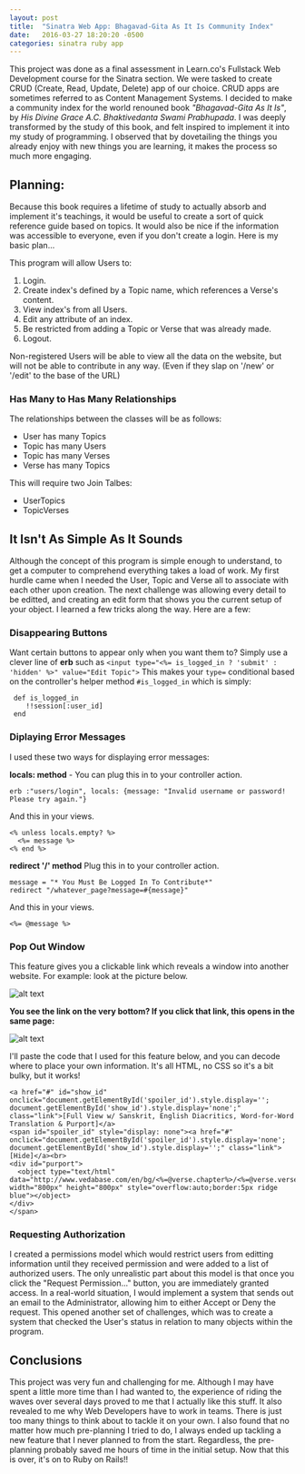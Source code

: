 ```yaml
---
layout: post
title:  "Sinatra Web App: Bhagavad-Gita As It Is Community Index"
date:   2016-03-27 18:20:20 -0500
categories: sinatra ruby app
---
```


This project was done as a final assessment in Learn.co's Fullstack Web Development course for the Sinatra section. We were tasked to create CRUD (Create, Read, Update, Delete) app of our choice. CRUD apps are sometimes referred to as Content Management Systems. I decided to make a community index for the world renouned book *"Bhagavad-Gita As It Is"*, by *His Divine Grace A.C. Bhaktivedanta Swami Prabhupada*. I was deeply transformed by the study of this book, and felt inspired to implement it into my study of programming. I observed that by dovetailing the things you already enjoy with new things you are learning, it makes the process so much more engaging.

## Planning:
Because this book requires a lifetime of study to actually absorb and implement it's teachings, it would be useful to create a sort of quick reference guide based on topics. It would also be nice if the information was accessible to everyone, even if you don't create a login. Here is my basic plan...

This program will allow Users to:

1. Login.
2. Create index's defined by a Topic name, which references a Verse's content.
3. View index's from all Users.
4. Edit any attribute of an index.
5. Be restricted from adding a Topic or Verse that was already made.
6. Logout.

Non-registered Users will be able to view all the data on the website, but will not be able to contribute in any way. (Even if they slap on '/new' or '/edit' to the base of the URL)

### Has Many to Has Many Relationships
The relationships between the classes will be as follows:

  - User has many Topics
  - Topic has many Users
  - Topic has many Verses
  - Verse has many Topics

  This will require two Join Talbes:

  - UserTopics
  - TopicVerses

## It Isn't As Simple As It Sounds
Although the concept of this program is simple enough to understand, to get a computer to comprehend everything takes a load of work. My first hurdle came when I needed the User, Topic and Verse all to associate with each other upon creation. The next challenge was allowing every detail to be editted, and creating an edit form that shows you the current setup of your object. I learned a few tricks along the way. Here are a few:

### Disappearing Buttons
Want certain buttons to appear only when you want them to? Simply use a clever line of **erb** such as `<input type="<%= is_logged_in ? 'submit' : 'hidden' %>" value="Edit Topic">`
This makes your `type=` conditional based on the controller's helper method `#is_logged_in` which is simply:

     def is_logged_in
        !!session[:user_id]
     end

### Diplaying Error Messages
I used these two ways for displaying error messages:

**locals: method** - 
You can plug this in to your controller action.

    erb :"users/login", locals: {message: "Invalid username or password! Please try again."}

And this in your views.

    <% unless locals.empty? %>
      <%= message %>
    <% end %>

**redirect '/' method**
Plug this in to your controller action.

    message = "* You Must Be Logged In To Contribute*"
    redirect "/whatever_page?message=#{message}"

And this in your views.

    <%= @message %>

### Pop Out Window
This feature gives you a clickable link which reveals a window into another website. For example: look at the picture below. 

![alt text](https://farm2.staticflickr.com/1579/25494709784_be29dbe9e5.jpg)

**You see the link on the very bottom?  If you click that link, this opens in the same page:**

![alt text](https://farm2.staticflickr.com/1522/25826633940_3503ebf531.jpg)

I'll paste the code that I used for this feature below, and you can decode where to place your own information. It's all HTML, no CSS so it's a bit bulky, but it works!
    
    <a href="#" id="show_id" onclick="document.getElementById('spoiler_id').style.display=''; document.getElementById('show_id').style.display='none';" class="link">[Full View w/ Sanskrit, English Diacritics, Word-for-Word Translation & Purport]</a>
    <span id="spoiler_id" style="display: none"><a href="#" onclick="document.getElementById('spoiler_id').style.display='none'; document.getElementById('show_id').style.display='';" class="link">[Hide]</a><br>
    <div id="purport"> 
      <object type="text/html" data="http://www.vedabase.com/en/bg/<%=@verse.chapter%>/<%=@verse.verse%>" width="800px" height="800px" style="overflow:auto;border:5px ridge blue"></object>
    </div>
    </span>

### Requesting Authorization

I created a permissions model which would restrict users from editting information until they received permission and were added to a list of authorized users. The only unrealistic part about this model is that once you click the "Request Permission..." button, you are immediately granted access. In a real-world situation, I would implement a system that sends out an email to the Administrator, allowing him to either Accept or Deny the request. This opened another set of challenges, which was to create a system that checked the User's status in relation to many objects within the program.

## Conclusions

This project was very fun and challenging for me. Although I may have spent a little more time than I had wanted to, the experience of riding the waves over several days proved to me that I actually like this stuff. It also revealed to me why Web Developers have to work in teams. There is just too many things to think about to tackle it on your own. I also found that no matter how much pre-planning I tried to do, I always ended up tackling a new feature that I never planned to from the start. Regardless, the pre-planning probably saved me hours of time in the initial setup. Now that this is over, it's on to Ruby on Rails!!



